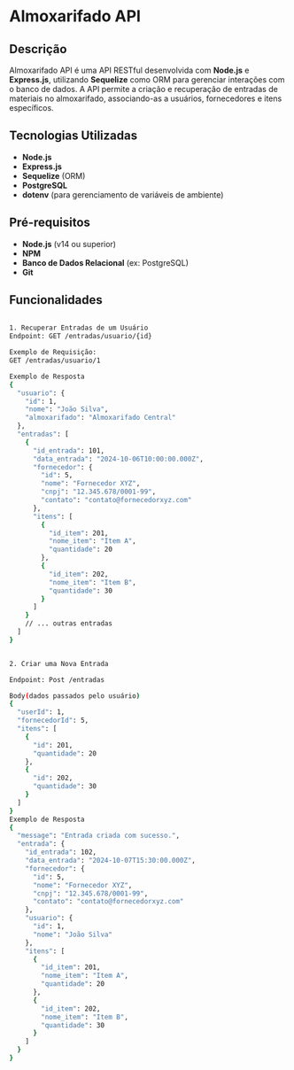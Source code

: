 # Almoxarifado API

## Descrição

Almoxarifado API é uma API RESTful desenvolvida com **Node.js** e **Express.js**, utilizando **Sequelize** como ORM para gerenciar interações com o banco de dados. A API permite a criação e recuperação de entradas de materiais no almoxarifado, associando-as a usuários, fornecedores e itens específicos. 
## Tecnologias Utilizadas

- **Node.js**
- **Express.js**
- **Sequelize** (ORM)
- **PostgreSQL**
- **dotenv** (para gerenciamento de variáveis de ambiente)

## Pré-requisitos

- **Node.js** (v14 ou superior)
- **NPM**
- **Banco de Dados Relacional** (ex: PostgreSQL)
- **Git**

## Funcionalidades

```bash

1. Recuperar Entradas de um Usuário
Endpoint: GET /entradas/usuario/{id}

Exemplo de Requisição:
GET /entradas/usuario/1

Exemplo de Resposta
{
  "usuario": {
    "id": 1,
    "nome": "João Silva",
    "almoxarifado": "Almoxarifado Central"
  },
  "entradas": [
    {
      "id_entrada": 101,
      "data_entrada": "2024-10-06T10:00:00.000Z",
      "fornecedor": {
        "id": 5,
        "nome": "Fornecedor XYZ",
        "cnpj": "12.345.678/0001-99",
        "contato": "contato@fornecedorxyz.com"
      },
      "itens": [
        {
          "id_item": 201,
          "nome_item": "Item A",
          "quantidade": 20
        },
        {
          "id_item": 202,
          "nome_item": "Item B",
          "quantidade": 30
        }
      ]
    }
    // ... outras entradas
  ]
}


2. Criar uma Nova Entrada

Endpoint: Post /entradas

Body(dados passados pelo usuário)
{
  "userId": 1,
  "fornecedorId": 5,
  "itens": [
    {
      "id": 201,
      "quantidade": 20
    },
    {
      "id": 202,
      "quantidade": 30
    }
  ]
}
Exemplo de Resposta
{
  "message": "Entrada criada com sucesso.",
  "entrada": {
    "id_entrada": 102,
    "data_entrada": "2024-10-07T15:30:00.000Z",
    "fornecedor": {
      "id": 5,
      "nome": "Fornecedor XYZ",
      "cnpj": "12.345.678/0001-99",
      "contato": "contato@fornecedorxyz.com"
    },
    "usuario": {
      "id": 1,
      "nome": "João Silva"
    },
    "itens": [
      {
        "id_item": 201,
        "nome_item": "Item A",
        "quantidade": 20
      },
      {
        "id_item": 202,
        "nome_item": "Item B",
        "quantidade": 30
      }
    ]
  }
}

